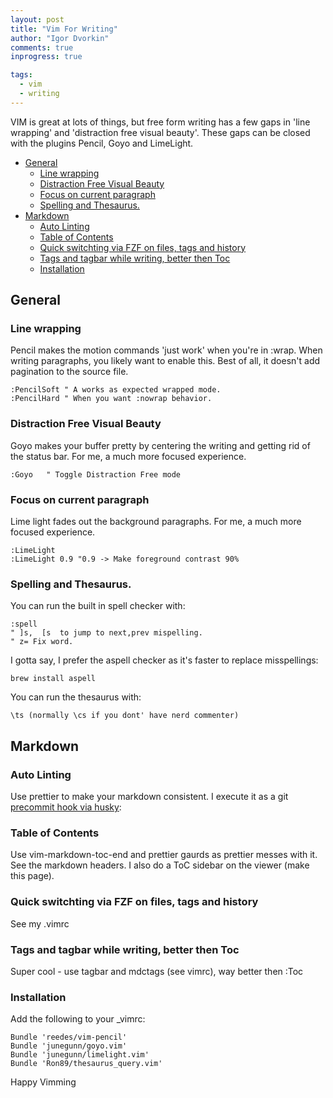 ```yaml
---
layout: post
title: "Vim For Writing"
author: "Igor Dvorkin"
comments: true
inprogress: true

tags:
  - vim
  - writing
---
```


VIM is great at lots of things, but free form writing has a few gaps in 'line wrapping' and 'distraction free visual beauty'. These gaps can be closed with the plugins Pencil, Goyo and LimeLight.

<!-- prettier-ignore-start -->
<!-- vim-markdown-toc-start -->

- [General](#general)
    - [Line wrapping](#line-wrapping)
    - [Distraction Free Visual Beauty](#distraction-free-visual-beauty)
    - [Focus on current paragraph](#focus-on-current-paragraph)
    - [Spelling and Thesaurus.](#spelling-and-thesaurus)
- [Markdown](#markdown)
    - [Auto Linting](#auto-linting)
    - [Table of Contents](#table-of-contents)
    - [Quick switchting via FZF on files, tags and history](#quick-switchting-via-fzf-on-files-tags-and-history)
    - [Tags and tagbar while writing, better then Toc](#tags-and-tagbar-while-writing-better-then-toc)
    - [Installation](#installation)

<!-- vim-markdown-toc-end -->
<!-- prettier-ignore-end -->

## General

### Line wrapping

Pencil makes the motion commands 'just work' when you're in :wrap. When writing paragraphs, you likely want to enable this. Best of all, it doesn't add pagination to the source file.

```
:PencilSoft " A works as expected wrapped mode.
:PencilHard " When you want :nowrap behavior.
```

### Distraction Free Visual Beauty

Goyo makes your buffer pretty by centering the writing and getting rid of the status bar. For me, a much more focused experience.

    :Goyo   " Toggle Distraction Free mode

### Focus on current paragraph

Lime light fades out the background paragraphs. For me, a much more focused experience.

    :LimeLight
    :LimeLight 0.9 "0.9 -> Make foreground contrast 90%

### Spelling and Thesaurus.

You can run the built in spell checker with:

    :spell
    " ]s,  [s  to jump to next,prev mispelling.
    " z= Fix word.

I gotta say, I prefer the aspell checker as it's faster to replace misspellings:

    brew install aspell

You can run the thesaurus with:

    \ts (normally \cs if you dont' have nerd commenter)

## Markdown

### Auto Linting

Use prettier to make your markdown consistent. I execute it as a git [precommit hook via husky](https://github.com/idvorkin/idvorkin.github.io/commit/170ef805e458eac9eb7260ee9319fccb074d1f6b):

### Table of Contents

Use vim-markdown-toc-end and prettier gaurds as prettier messes with it. See the markdown headers. I also do a ToC sidebar on the viewer (make this page).

### Quick switchting via FZF on files, tags and history

See my .vimrc

### Tags and tagbar while writing, better then Toc

Super cool - use tagbar and mdctags (see vimrc), way better then :Toc

### Installation

Add the following to your \_vimrc:

    Bundle 'reedes/vim-pencil'
    Bundle 'junegunn/goyo.vim'
    Bundle 'junegunn/limelight.vim'
    Bundle 'Ron89/thesaurus_query.vim'

Happy Vimming
